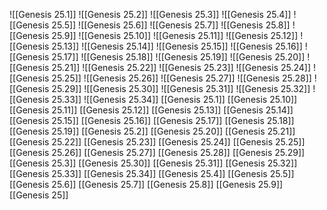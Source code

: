 ![[Genesis 25.1]]
![[Genesis 25.2]]
![[Genesis 25.3]]
![[Genesis 25.4]]
![[Genesis 25.5]]
![[Genesis 25.6]]
![[Genesis 25.7]]
![[Genesis 25.8]]
![[Genesis 25.9]]
![[Genesis 25.10]]
![[Genesis 25.11]]
![[Genesis 25.12]]
![[Genesis 25.13]]
![[Genesis 25.14]]
![[Genesis 25.15]]
![[Genesis 25.16]]
![[Genesis 25.17]]
![[Genesis 25.18]]
![[Genesis 25.19]]
![[Genesis 25.20]]
![[Genesis 25.21]]
![[Genesis 25.22]]
![[Genesis 25.23]]
![[Genesis 25.24]]
![[Genesis 25.25]]
![[Genesis 25.26]]
![[Genesis 25.27]]
![[Genesis 25.28]]
![[Genesis 25.29]]
![[Genesis 25.30]]
![[Genesis 25.31]]
![[Genesis 25.32]]
![[Genesis 25.33]]
![[Genesis 25.34]]
[[Genesis 25.1]]
[[Genesis 25.10]]
[[Genesis 25.11]]
[[Genesis 25.12]]
[[Genesis 25.13]]
[[Genesis 25.14]]
[[Genesis 25.15]]
[[Genesis 25.16]]
[[Genesis 25.17]]
[[Genesis 25.18]]
[[Genesis 25.19]]
[[Genesis 25.2]]
[[Genesis 25.20]]
[[Genesis 25.21]]
[[Genesis 25.22]]
[[Genesis 25.23]]
[[Genesis 25.24]]
[[Genesis 25.25]]
[[Genesis 25.26]]
[[Genesis 25.27]]
[[Genesis 25.28]]
[[Genesis 25.29]]
[[Genesis 25.3]]
[[Genesis 25.30]]
[[Genesis 25.31]]
[[Genesis 25.32]]
[[Genesis 25.33]]
[[Genesis 25.34]]
[[Genesis 25.4]]
[[Genesis 25.5]]
[[Genesis 25.6]]
[[Genesis 25.7]]
[[Genesis 25.8]]
[[Genesis 25.9]]
[[Genesis 25]]
